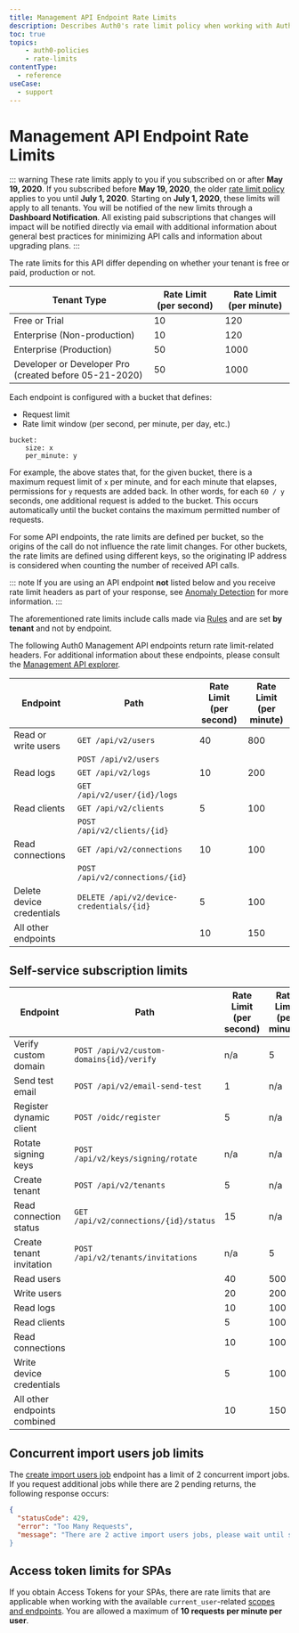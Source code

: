 ```yaml
---
title: Management API Endpoint Rate Limits
description: Describes Auth0's rate limit policy when working with Auth0 Management API endpoints.
toc: true
topics:
    - auth0-policies
    - rate-limits
contentType:
  - reference
useCase:
  - support
---
```

# Management API Endpoint Rate Limits

::: warning
These rate limits apply to you if you subscribed on or after **May 19, 2020**. If you subscribed before **May 19, 2020**, the older [rate limit policy](/policies/legacy-rate-limits) applies to you until **July 1, 2020**. Starting on **July 1, 2020**, these limits will apply to all tenants. You will be notified of the new limits through a **Dashboard Notification**. All existing paid subscriptions that changes will impact will be notified directly via email with additional information about general best practices for minimizing API calls and information about upgrading plans.
:::

The rate limits for this API differ depending on whether your tenant is free or paid, production or not.

| Tenant Type | Rate Limit (per second) | Rate Limit (per minute) |
| - | - | - |
| Free or Trial | 10 | 120 |
| Enterprise (Non-production) | 10 | 120 |
| Enterprise (Production) | 50 | 1000 |
| Developer or Developer Pro (created before 05-21-2020) | 50 | 1000 |

Each endpoint is configured with a bucket that defines:

-  Request limit
-  Rate limit window (per second, per minute, per day, etc.)

```text
bucket:
    size: x
    per_minute: y
```

For example, the above states that, for the given bucket, there is a maximum request limit of `x` per minute, and for each minute that elapses, permissions for `y` requests are added back. In other words, for each `60 / y` seconds, one additional request is added to the bucket. This occurs automatically until the bucket contains the maximum permitted number of requests.

For some API endpoints, the rate limits are defined per bucket, so the origins of the call do not influence the rate limit changes. For other buckets, the rate limits are defined using different keys, so the originating IP address is considered when counting the number of received API calls.

::: note
If you are using an API endpoint **not** listed below and you receive rate limit headers as part of your response, see [Anomaly Detection](/anomaly-detection) for more information.
:::

The aforementioned rate limits include calls made via [Rules](/rules) and are set **by tenant** and not by endpoint.

The following Auth0 Management API endpoints return rate limit-related headers. For additional information about these endpoints, please consult the [Management API explorer](/api/management/v2).

| Endpoint | Path | Rate Limit (per second) | Rate Limit (per minute) |
| - | - | - | - |
| Read or write users | `GET /api/v2/users` | 40 | 800 |
| | `POST /api/v2/users` | | |
| Read logs | `GET /api/v2/logs` | 10 | 200 |
| | `GET /api/v2/user/{id}/logs` | |
| Read clients | `GET /api/v2/clients` | 5 | 100 |
| | `POST /api/v2/clients/{id}` | |
| Read connections | `GET /api/v2/connections` | 10 | 100 |
| | `POST /api/v2/connections/{id}` | |
| Delete device credentials | `DELETE /api/v2/device-credentials/{id}` | 5 | 100 |
| All other endpoints | | 10 | 150 |

## Self-service subscription limits

| Endpoint | Path | Rate Limit (per second) | Rate Limit (per minute) | Rate Limit (per day) |
| - | - | - | - | - |
| Verify custom domain | `POST /api/v2/custom-domains{id}/verify` | n/a | 5 | n/a |
| Send test email | `POST /api/v2/email-send-test` | 1 | n/a | n/a |
| Register dynamic client | `POST /oidc/register` | 5 | n/a | n/a |
| Rotate signing keys | `POST /api/v2/keys/signing/rotate` | n/a | n/a | 5 |
| Create tenant | `POST /api/v2/tenants` | 5 | n/a | n/a |
| Read connection status | `GET /api/v2/connections/{id}/status` | 15 | n/a | n/a |
| Create tenant invitation | `POST /api/v2/tenants/invitations` | n/a | 5 | n/a |
| Read users | | 40 | 500 | n/a |
| Write users | | 20 | 200 | n/a |
| Read logs | | 10 | 100 | n/a |
| Read clients | | 5 | 100 | n/a |
| Read connections | | 10 | 100 | n/a |
| Write device credentials | | 5 | 100 | n/a |
| All other endpoints combined | | 10 | 150 | n/a |

## Concurrent import users job limits

The [create import users job](/api/management/v2#!/Jobs/post_users_imports) endpoint has a limit of 2 concurrent import jobs. If you request additional jobs while there are 2 pending returns, the following response occurs:

```json
{
  "statusCode": 429,
  "error": "Too Many Requests",
  "message": "There are 2 active import users jobs, please wait until some of them are finished and try again
}
```

## Access token limits for SPAs

If you obtain Access Tokens for your SPAs, there are rate limits that are applicable when working with the available `current_user`-related [scopes and endpoints](/api/management/v2/get-access-tokens-for-spas#available-scopes-and-endpoints). You are allowed a maximum of **10 requests per minute per user**.
